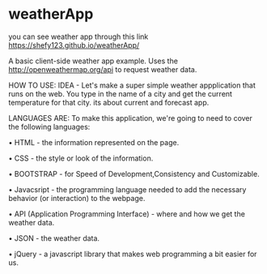 # weatherApp
you can see weather app through this link https://shefy123.github.io/weatherApp/

A basic client-side weather app example.
Uses the http://openweathermap.org/api to request weather data.

HOW TO USE:
IDEA - Let's make a super simple weather appplication that runs on the web. You type in the name of a city and get the current temperature for that city.
its about current and forecast app.

LANGUAGES ARE:
To make this application, we're going to need to cover the following languages:

• HTML - the information represented on the page.

• CSS - the style or look of the information.

• BOOTSTRAP - for Speed of Development,Consistency and  Customizable.

• Javacsript - the programming language needed to add the necessary behavior (or interaction) to the webpage.

• API (Application Programming Interface) - where and how we get the weather data.

• JSON - the weather data.

• jQuery - a javascript library that makes web programming a bit easier for us.
